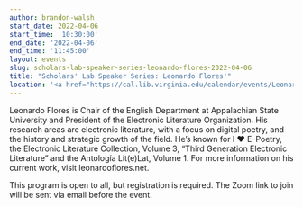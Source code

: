 ```yaml
---
author: brandon-walsh
start_date: 2022-04-06
start_time: '10:30:00'
end_date: '2022-04-06'
end_time: '11:45:00'
layout: events
slug: scholars-lab-speaker-series-leonardo-flores-2022-04-06
title: "Scholars' Lab Speaker Series: Leonardo Flores'"
location: '<a href="https://cal.lib.virginia.edu/calendar/events/LeonardoFlores">Registration is required for this zoom event</a>'
---
```

Leonardo Flores is Chair of the English Department at Appalachian State University and President of the Electronic Literature Organization. His research areas are electronic literature, with a focus on digital poetry, and the history and strategic growth of the field. He’s known for I ♥ E-Poetry, the Electronic Literature Collection, Volume 3, “Third Generation Electronic Literature” and the Antología Lit(e)Lat, Volume 1. For more information on his current work, visit leonardoflores.net.

This program is open to all, but registration is required. The Zoom link to join will be sent via email before the event.

    
